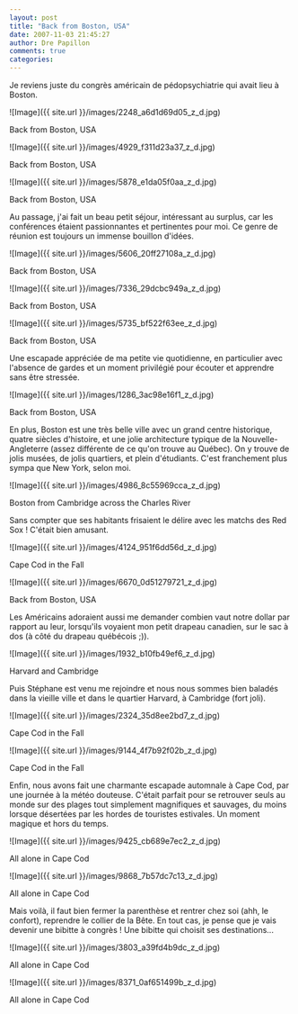 ```yaml
---
layout: post
title: "Back from Boston, USA"
date: 2007-11-03 21:45:27
author: Dre Papillon
comments: true
categories: 
---
```



Je reviens juste du congrès américain de pédopsychiatrie qui avait lieu à Boston.


![Image]({{ site.url }}/images/2248_a6d1d69d05_z_d.jpg)
<div class="photoattrib">Back from Boston, USA</div>


![Image]({{ site.url }}/images/4929_f311d23a37_z_d.jpg)
<div class="photoattrib">Back from Boston, USA</div>


![Image]({{ site.url }}/images/5878_e1da05f0aa_z_d.jpg)
<div class="photoattrib">Back from Boston, USA</div>



Au passage, j'ai fait un beau petit séjour, intéressant au surplus, car les conférences étaient passionnantes et pertinentes pour moi. Ce genre de réunion est toujours un immense bouillon d'idées.


![Image]({{ site.url }}/images/5606_20ff27108a_z_d.jpg)
<div class="photoattrib">Back from Boston, USA</div>


![Image]({{ site.url }}/images/7336_29dcbc949a_z_d.jpg)
<div class="photoattrib">Back from Boston, USA</div>


![Image]({{ site.url }}/images/5735_bf522f63ee_z_d.jpg)
<div class="photoattrib">Back from Boston, USA</div>



Une escapade appréciée de ma petite vie quotidienne, en particulier avec l'absence de gardes et un moment privilégié pour écouter et apprendre sans être stressée.


![Image]({{ site.url }}/images/1286_3ac98e16f1_z_d.jpg)
<div class="photoattrib">Back from Boston, USA</div>



En plus, Boston est une très belle ville avec un grand centre historique, quatre siècles d'histoire, et une jolie architecture typique de la Nouvelle-Angleterre (assez différente de ce qu'on trouve au Québec). On y trouve de jolis musées, de jolis quartiers, et plein d'étudiants. C'est franchement plus sympa que New York, selon moi.


![Image]({{ site.url }}/images/4986_8c55969cca_z_d.jpg)
<div class="photoattrib">Boston from Cambridge across the Charles River</div>



Sans compter que ses habitants frisaient le délire avec les matchs des Red Sox ! C'était bien amusant.


![Image]({{ site.url }}/images/4124_951f6dd56d_z_d.jpg)
<div class="photoattrib">Cape Cod in the Fall</div>


![Image]({{ site.url }}/images/6670_0d51279721_z_d.jpg)
<div class="photoattrib">Back from Boston, USA</div>



Les Américains adoraient aussi me demander combien vaut notre dollar par rapport au leur, lorsqu'ils voyaient mon petit drapeau canadien, sur le sac à dos (à côté du drapeau québécois ;)).


![Image]({{ site.url }}/images/1932_b10fb49ef6_z_d.jpg)
<div class="photoattrib">Harvard and Cambridge</div>



Puis Stéphane est venu me rejoindre et nous nous sommes bien baladés dans la vieille ville et dans le quartier Harvard, à Cambridge (fort joli).


![Image]({{ site.url }}/images/2324_35d8ee2bd7_z_d.jpg)
<div class="photoattrib">Cape Cod in the Fall</div>


![Image]({{ site.url }}/images/9144_4f7b92f02b_z_d.jpg)
<div class="photoattrib">Cape Cod in the Fall</div>



Enfin, nous avons fait une charmante escapade automnale à Cape Cod, par une journée à la météo douteuse. C'était parfait pour se retrouver seuls au monde sur des plages tout simplement magnifiques et sauvages, du moins lorsque désertées par les hordes de touristes estivales. Un moment magique et hors du temps.


![Image]({{ site.url }}/images/9425_cb689e7ec2_z_d.jpg)
<div class="photoattrib">All alone in Cape Cod</div>


![Image]({{ site.url }}/images/9868_7b57dc7c13_z_d.jpg)
<div class="photoattrib">All alone in Cape Cod</div>



Mais voilà, il faut bien fermer la parenthèse et rentrer chez soi (ahh, le confort), reprendre le collier de la Bête. En tout cas, je pense que je vais devenir une bibitte à congrès ! Une bibitte qui choisit ses destinations...


![Image]({{ site.url }}/images/3803_a39fd4b9dc_z_d.jpg)
<div class="photoattrib">All alone in Cape Cod</div>


![Image]({{ site.url }}/images/8371_0af651499b_z_d.jpg)
<div class="photoattrib">All alone in Cape Cod</div>

